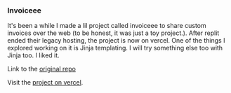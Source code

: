 ### Invoiceee

  

It's been a while I made a lil project called invoiceee to share custom invoices over the web (to be honest, it was just a toy project.). After replit ended their legacy hosting, the project is now on vercel. One of the things I explored working on it is Jinja templating. I will try something else too with Jinja too. I liked it.
 
  

Link to the [original repo](https://github.com/dhrm1k/invoiceee) 
  

Visit the [project on vercel](https://flask-invoiceee-on-vercel.vercel.app/).